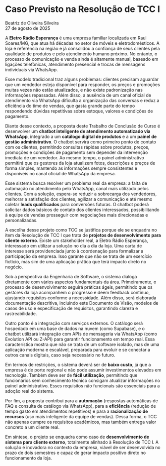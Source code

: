 # Caso Previsto na Resolução de TCC I  
Beatriz de Oliveira Silveira  
27 de agosto de 2025  

A **Eletro Rádio Esperança** é uma empresa familiar localizada em Raul Soares/MG, que atua há décadas no setor de móveis e eletrodomésticos. A loja é referência na região e já consolidou a confiança de seus clientes pela qualidade de produtos e pelo atendimento humano próximo. No entanto, o processo de comunicação e venda ainda é altamente manual, baseado em ligações telefônicas, atendimento presencial e trocas de mensagens individuais via WhatsApp.  

Esse modelo tradicional traz alguns problemas: clientes precisam aguardar que um vendedor esteja disponível para responder, os preços e promoções muitas vezes não estão atualizados, e não existe padronização nas informações repassadas. Além disso, a ausência de um canal oficial de atendimento via WhatsApp dificulta a organização das conversas e reduz a eficiência do time de vendas, que gasta grande parte do tempo respondendo dúvidas repetitivas sobre estoque, valores e condições de pagamento.  

Diante desse contexto, a proposta deste Trabalho de Conclusão de Curso é desenvolver um **chatbot inteligente de atendimento automatizado via WhatsApp**, integrado a um **catálogo digital de produtos** e a um **painel de gestão administrativo**. O chatbot servirá como primeiro ponto de contato com os clientes, permitindo consultas rápidas sobre produtos, preços, promoções e condições de pagamento sem depender da intervenção imediata de um vendedor. Ao mesmo tempo, o painel administrativo permitirá que os gestores da loja atualizem fotos, descrições e preços de forma simples, mantendo as informações sempre consistentes e disponíveis no canal oficial de WhatsApp da empresa.  

Esse sistema busca resolver um problema real da empresa: a falta de automação no atendimento pelo WhatsApp, canal mais utilizado pelos clientes. Com a solução, espera-se reduzir a sobrecarga dos vendedores, melhorar a satisfação dos clientes, agilizar a comunicação e até mesmo coletar **leads qualificados** para conversões futuras. O chatbot poderá solicitar dados básicos de contato dos clientes interessados, possibilitando à equipe de vendas prosseguir com negociações mais direcionadas e personalizadas.  

A escolha desse projeto como TCC se justifica porque ele se enquadra no item da Resolução de TCC I que trata de **projetos de desenvolvimento para cliente externo**. Existe um stakeholder real, a Eletro Rádio Esperança, interessado em utilizar a solução no dia a dia da loja. Uma carta de interesse será providenciada junto à coordenação para formalizar a participação da empresa. Isso garante que não se trata de um exercício fictício, mas sim de uma aplicação prática que terá impacto direto no negócio.  

Sob a perspectiva da Engenharia de Software, o sistema dialoga diretamente com vários aspectos fundamentais da área. Primeiramente, o processo de desenvolvimento seguirá práticas ágeis, permitindo que os gestores da loja acompanhem o progresso e deem feedback contínuo, ajustando requisitos conforme a necessidade. Além disso, será elaborada documentação descritiva, incluindo este Documento de Visão, modelos de casos de uso e especificação de requisitos, garantindo clareza e rastreabilidade.  

Outro ponto é a integração com serviços externos. O catálogo será hospedado em uma base de dados na nuvem (como Supabase), e o chatbot utilizará integração com APIs de mensageria via WhatsApp (como Evolution API ou Z-API) para garantir funcionamento em tempo real. Essa característica mostra que não se trata de um software isolado, mas de uma aplicação moderna e escalável, preparada para evoluir e se conectar a outros canais digitais, caso seja necessário no futuro.  

Em termos de restrições, o sistema deverá ser de **baixo custo**, já que a empresa é de porte regional e não pode assumir investimentos elevados em tecnologia. Também deve ser de **fácil utilização**, permitindo que funcionários sem conhecimento técnico consigam atualizar informações no painel administrativo. Esses requisitos não funcionais são essenciais para a adoção real do sistema.  

Por fim, a proposta contribui para a **automação** (respostas automáticas de FAQ e consulta de catálogo via WhatsApp), para a **eficiência** (redução de tempo gasto em atendimentos repetitivos) e para a **racionalização de recursos** (uso mais inteligente da equipe de vendas). Dessa forma, o TCC não apenas cumpre os requisitos acadêmicos, mas também entrega valor concreto a um cliente real.  

Em síntese, o projeto se enquadra como caso de **desenvolvimento de sistema para cliente externo**, totalmente alinhado à Resolução de TCC I. A solução é inovadora no contexto da empresa, viável de ser desenvolvida no prazo de dois semestres e capaz de gerar impacto positivo direto no funcionamento da loja.  